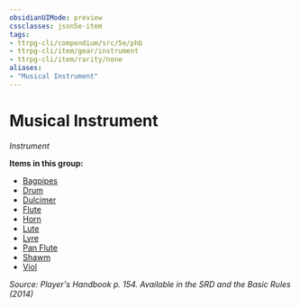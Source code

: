 ```yaml
---
obsidianUIMode: preview
cssclasses: json5e-item
tags:
- ttrpg-cli/compendium/src/5e/phb
- ttrpg-cli/item/gear/instrument
- ttrpg-cli/item/rarity/none
aliases: 
- "Musical Instrument"
---
```

# Musical Instrument
*Instrument*  



**Items in this group:**

- [Bagpipes](/CLI/items/bagpipes.md)
- [Drum](/CLI/items/drum.md)
- [Dulcimer](/CLI/items/dulcimer.md)
- [Flute](/CLI/items/flute.md)
- [Horn](/CLI/items/horn.md)
- [Lute](/CLI/items/lute.md)
- [Lyre](/CLI/items/lyre.md)
- [Pan Flute](/CLI/items/pan-flute.md)
- [Shawm](/CLI/items/shawm.md)
- [Viol](/CLI/items/viol.md)

*Source: Player's Handbook p. 154. Available in the <span title='Systems Reference Document (5.1)'>SRD</span> and the Basic Rules (2014)*